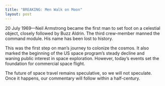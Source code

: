 ```yaml
---
title: "BREAKING: Men Walk on Moon"
layout: post
---
```

20 July 1969&mdash;Neil Armstrong became the first man to set foot on a
celestial object, closely followed by Buzz Aldrin. The third crew-member manned
the command module. His name has been lost to history.

This was the first step on man&rsquo;s journey to colonize the cosmos. It also
marked the beginning of the US space program&rsquo;s steady decline and waning
public interest in space exploration. However, today&rsquo;s events set the
foundation for commercial space flight.

The future of space travel remains speculative, so we will not speculate. Once
it happens, our commentary will follow within a half-century.
